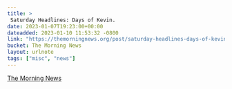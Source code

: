 ```yaml
---
title: > 
 Saturday Headlines: Days of Kevin.
date: 2023-01-07T19:23:00+00:00
dateadded: 2023-01-10 11:53:32 -0800
link: "https://themorningnews.org/post/saturday-headlines-days-of-kevin"
bucket: The Morning News
layout: urlnote
tags: ["misc", "news"]
--- 
```


 
  
    
    
    


 <!-- end excerpt --> 
<div class='bucket'><a class='internal-link' href='/buckets/the-morning-news'>The Morning News</a></div> 
